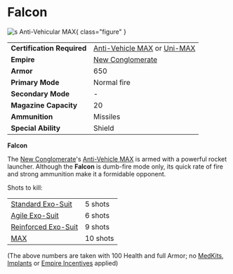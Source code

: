 # Falcon

![s Anti-Vehicular
[MAX](../armor/Mechanized_Assault_Exo-Suit.md)](../images/FalconMAX.jpg){ class="figure" }

|                            |                                                                                                                                          |
| -------------------------- | ---------------------------------------------------------------------------------------------------------------------------------------- |
| **Certification Required** | [Anti-Vehicle MAX](<../certifications/Anti-Vehicle_MAX_(Certification).md>) or [Uni-MAX](<../certifications/Uni-MAX_(Certification).md>) |
| **Empire**                 | [New Conglomerate](../factions/New_Conglomerate.md)                                                                                           |
| **Armor**                  | 650                                                                                                                                      |
| **Primary Mode**           | Normal fire                                                                                                                              |
| **Secondary Mode**         | \-                                                                                                                                       |
| **Magazine Capacity**      | 20                                                                                                                                       |
| **Ammunition**             | Missiles                                                                                                                                 |
| **Special Ability**        | Shield                                                                                                                                   |

**Falcon**

The [New Conglomerate](../factions/New_Conglomerate.md)'s
[Anti-Vehicle MAX](<../certifications/Anti-Vehicle_MAX_(Certification).md>) is
armed with a powerful rocket launcher. Although the **Falcon** is dumb-fire mode
only, its quick rate of fire and strong ammunition make it a formidable
opponent.

Shots to kill:

|                                                |          |
| ---------------------------------------------- | -------- |
| [Standard Exo-Suit](Standard_Exo-Suit.md)      | 5 shots  |
| [Agile Exo-Suit](Agile_Exo-Suit.md)            | 6 shots  |
| [Reinforced Exo-Suit](Reinforced_Exo-Suit.md)  | 9 shots  |
| [MAX](../armor/Mechanized_Assault_Exo-Suit.md) | 10 shots |

(The above numbers are taken with 100 Health and full Armor; no
[MedKits](../items/MedKit.md), [Implants](../implants/index.md) or
[Empire Incentives](../terminology/Empire_Incentives.md) applied)
